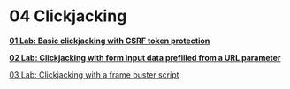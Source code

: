 # 04 Clickjacking

[**01 Lab: Basic clickjacking with CSRF token protection**](04%20Clickjacking%20eb09c3afcc544ee99607948a15d6faac/01%20Lab%20Basic%20clickjacking%20with%20CSRF%20token%20protecti%20bfdf09e29f5e49bcba131b9923dbbf47.md)

[**02 Lab: Clickjacking with form input data prefilled from a URL parameter**](04%20Clickjacking%20eb09c3afcc544ee99607948a15d6faac/02%20Lab%20Clickjacking%20with%20form%20input%20data%20prefilled%20a98d562fe21e4af5b801b07e21f4c874.md)

[03 Lab: Clickjacking with a frame buster script](04%20Clickjacking%20eb09c3afcc544ee99607948a15d6faac/03%20Lab%20Clickjacking%20with%20a%20frame%20buster%20script%20c8287080b66444f5b86132a758815594.md)